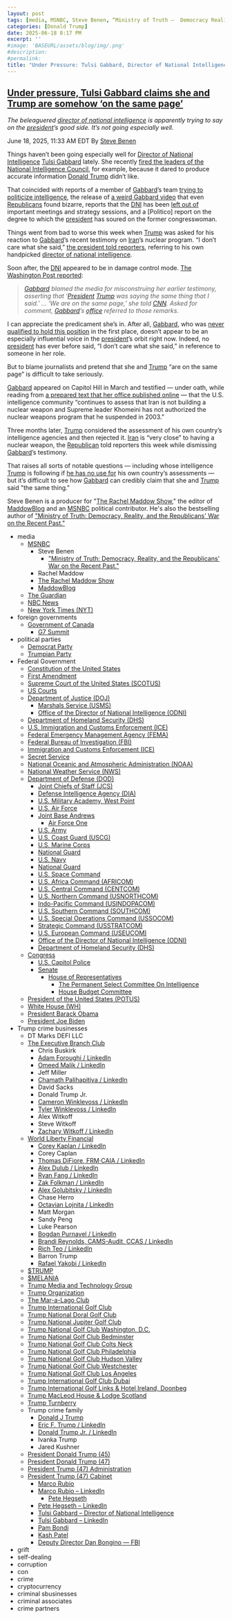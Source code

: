 ```yaml
---
layout: post
tags: [media, MSNBC, Steve Benen, “Ministry of Truth –  Democracy Reality and the Republicans’ War on the Recent Past.”, Rachel Maddow, The Rachel Maddow Show, MaddowBlog, The Guardian, NBC News, New York Times (NYT), foreign governments, Government of Canada, G7 Summit, political parties, Democrat Party, Trumpian Party, Federal Government, Constitution of the United States, First Amendment, Supreme Court of the United States (SCOTUS), US Courts, Department of Justice (DOJ), Marshals Service (USMS), Department of Homeland Security (DHS), U.S. Immigration and Customs Enforcement (ICE), Federal Emergency Management Agency (FEMA), Federal Bureau of Investigation (FBI), Immigration and Customs Enforcement (ICE), Secret Service, National Oceanic and Atmospheric Administration (NOAA), National Weather Service (NWS), Department of Defense (DOD), Joint Chiefs of Staff (JCS), Defense Intelligence Agency (DIA), U.S. Military Academy West Point, U.S. Air Force, Joint Base Andrews, Air Force One, U.S. Army, U.S. Coast Guard (USCG), U.S. Marine Corps, National Guard, U.S. Navy, National Guard, U.S. Space Command, U.S. Africa Command (AFRICOM), U.S. Central Command (CENTCOM), U.S. Northern Command (USNORTHCOM), Indo-Pacific Command (USINDOPACOM), U.S. Southern Command (SOUTHCOM), U.S. Special Operations Command (USSOCOM), Strategic Command (USSTRATCOM), U.S. European Command (USEUCOM), Office of the Director of National Intelligence (ODNI), Department of Homeland Security (DHS), Congress, U.S. Capitol Police, Senate, Gary C. Peters (D-MI), House of Representatives, House Budget Committee, President of the United States (POTUS), White House (WH), President Barack Obama, President Joe Biden, Trump crime businesses, DT Marks DEFI LLC, The Executive Branch Club, Chris Buskirk, Adam Foroughi / LinkedIn, Omeed Malik / LinkedIn, Jeff Miller, Chamath Palihapitiya / LinkedIn, David Sacks, Donald Trump Jr., Cameron Winklevoss / LinkedIn, Tyler Winklevoss / LinkedIn, Alex Witkoff, Steve Witkoff, Zachary Witkoff / LinkedIn, World Liberty Financial, Corey Kaplan / LinkedIn, Corey Caplan, Thomas DiFiore FRM·CAIA / LinkedIn, Alex Dulub / LinkedIn, Ryan Fang / LinkedIn, Zak Folkman / LinkedIn, Alex Golubitsky / LinkedIn, Chase Herro, Octavian Lojnita / LinkedIn, Matt Morgan, Sandy Peng, Luke Pearson, Bogdan Purnavel / LinkedIn, Brandi Reynolds CAMS-Audit CCAS / LinkedIn, Rich Teo / LinkedIn, Barron Trump, Rafael Yakobi / LinkedIn, $TRUMP, $MELANIA, Trump Media and Technology Group, Trump Organization, The Mar-a-Lago Club, Trump International Golf Club, Trump National Doral Golf Club, Trump National Jupiter Golf Club, Trump National Golf Club Washington D.C., Trump National Golf Club Bedminster, Trump National Golf Club Colts Neck, Trump National Golf Club Philadelphia, Trump National Golf Club Hudson Valley, Trump National Golf Club Westchester, Trump National Golf Club Los Angeles, Trump International Golf Club Dubai, Trump International Golf Links & Hotel Ireland Doonbeg, Trump MacLeod House & Lodge Scotland, Trump Turnberry, Trump crime family, Donald J Trump, Eric F. Trump / LinkedIn, Donald Trump Jr. / LinkedIn, Ivanka Trump, Jared Kushner, President Donald Trump (45), President Donald Trump (47), President Trump (47) Administration, President Trump (47) Cabinet, Marco Rubio, Marco Rubio – LinkedIn, Pete Hegseth, Pete Hegseth – LinkedIn, Tulsi Gabbard – Director of National Intelligence, Tulsi Gabbard – LinkedIn, Pam Bondi, Kash Patel, Deputy Director Dan Bongino — FBI, grift, self-dealing, corruption, con, crime, cryptocurrency, criminal sbusinesses, criminal associates, crime partners]
categories: [Donald Trump]
date: 2025-06-18 8:17 PM
excerpt: ''
#image: 'BASEURL/assets/blog/img/.png'
#description:
#permalink:
title: "Under Pressure: Tulsi Gabbard, Director of National Intelligence, Testified That She and Trump Are Simpatico"
---
```



## [Under pressure, Tulsi Gabbard claims she and Trump are somehow ‘on the same page’](https://www.msnbc.com/rachel-maddow-show/maddowblog/pressure-tulsi-gabbard-claims-trump-are-somehow-page-rcna213737)

*The beleaguered [director of national intelligence](https://www.odni.gov/) is apparently trying to say on the [president](https://www.whitehouse.gov/)’s good side. It’s not going especially well.*

June 18, 2025, 11:33 AM EDT
By [Steve Benen](https://www.msnbc.com/author/steve-benen-ncpn433601)

Things haven’t been going especially well for [Director of National Intelligence](https://www.odni.gov=) [Tulsi Gabbard](https://www.odni.gov/index.php/who-we-are/leadership/director-of-national-intelligence) lately. She recently [fired the leaders of the National Intelligence Council](https://www.msnbc.com/rachel-maddow-show/maddowblog/gabbard-fires-wrong-intelligence-officials-wrong-time-wrong-reason-rcna206867), for example, because it dared to produce accurate information [Donald Trump](https://www.donaldjtrump.com/) didn’t like.

That coincided with reports of a member of [Gabbard](https://www.odni.gov/index.php/who-we-are/leadership/director-of-national-intelligence)’s team [trying to politicize intelligence](https://www.msnbc.com/rachel-maddow-show/maddowblog/leaked-emails-suggest-trump-appointee-reportedly-tried-politicize-inte-rcna208235), the release of [a weird Gabbard video](https://www.msnbc.com/rachel-maddow-show/maddowblog/tulsi-gabbard-video-nuclear-war-bomb-shelters-rcna212317) that even [Republicans](https://www.gop.com/) found bizarre, reports that the [DNI](https://www.odni.gov/) has been [left out of](https://www.axios.com/2025/06/10/trump-camp-david-iran-gaza-meeting) important meetings and strategy sessions, and a [Politico] report on the degree to which the [president](https://www.whitehouse.gov/) has soured on the former congresswoman.

Things went from bad to worse this week when [Trump](https://www.donaldjtrump.com/) was asked for his reaction to [Gabbard](https://www.odni.gov/index.php/who-we-are/leadership/director-of-national-intelligence)’s recent testimony on [Iran](https://irangov.ir/)’s nuclear program. “I don’t care what she said,” [the president told reporters](https://www.msnbc.com/rachel-maddow-show/maddowblog/trump-iran-nuclear-weapon-tulsi-gabbard-rcna213476), referring to his own handpicked [director of national intelligence](https://www.odni.gov/).

Soon after, the [DNI](https://www.odni.gov/) appeared to be in damage control mode. [The Washington Post reported](https://www.washingtonpost.com/politics/2025/06/17/gabbard-trump-intelligence-iran-nuclear-program/2b217428-4b8e-11f0-8fff-262d6ec54ab9_story.html):

> *[Gabbard](https://www.odni.gov/index.php/who-we-are/leadership/director-of-national-intelligence) blamed the media for misconstruing her earlier testimony, asserting that ‘[President](https://www.whitehouse.gov/) [Trump](https://www.donaldjtrump.com/) was saying the same thing that I said.’ ... ‘We are on the same page,’ she told [CNN](https://www.cnn.com/). Asked for comment, [Gabbard](https://www.odni.gov/index.php/who-we-are/leadership/director-of-national-intelligence)’s [office](https://www.odni.gov/) referred to those remarks.*

I can appreciate the predicament she’s in. After all, [Gabbard](https://www.odni.gov/index.php/who-we-are/leadership/director-of-national-intelligence), who was [never qualified to hold this position](https://www.msnbc.com/rachel-maddow-show/maddowblog/consequences-tulsi-gabbards-confirmation-come-focus-rcna192099) in the first place, doesn’t appear to be an especially influential voice in the [president](https://www.whitehouse.gov/)’s orbit right now. Indeed, no [president](https://www.whitehouse.gov/) has ever before said, “I don’t care what she said,” in reference to someone in her role.

But to blame journalists and pretend that she and [Trump](https://www.donaldjtrump.com/) “are on the same page” is difficult to take seriously.

[Gabbard](https://www.odni.gov/index.php/who-we-are/leadership/director-of-national-intelligence) appeared on Capitol Hill in March and testified — under oath, while reading from [a prepared text that her office published online](https://www.dni.gov/index.php/newsroom/congressional-testimonies/congressional-testimonies-2025/4059-ata-opening-statement-as-prepared) — that the U.S. intelligence community “continues to assess that Iran is not building a nuclear weapon and Supreme leader Khomeini has not authorized the nuclear weapons program that he suspended in 2003.”

Three months later, [Trump](https://www.donaldjtrump.com/) considered the assessment of his own country’s intelligence agencies and then rejected it. [Iran](https://irangov.ir/) is “very close” to having a nuclear weapon, the [Republican](https://www.gop.com=) told reporters this week while dismissing [Gabbard](https://www.odni.gov/index.php/who-we-are/leadership/director-of-national-intelligence)’s testimony.

That raises all sorts of notable questions — including whose intelligence [Trump](https://www.donaldjtrump.com/) is following if [he has no use for](https://www.msnbc.com/rachel-maddow-show/maddowblog/trump-reportedly-shrugs-intelligence-briefings-needs-doesnt-want-rcna206248)
his own country’s assessments — but it’s difficult to see how [Gabbard](https://www.odni.gov/index.php/who-we-are/leadership/director-of-national-intelligence) can credibly claim that she and [Trump](https://www.donaldjtrump.com/) said "the same thing."

Steve Benen is a producer for "[The Rachel Maddow Show](https://www.msnbc.com/rachel-maddow-show)," the editor of [MaddowBlog](https://www.msnbc.com/rachel-maddow-show) and an [MSNBC](https://www.msnbc.com/) political contributor. He's also the bestselling author of ["Ministry of Truth: Democracy, Reality, and the Republicans' War on the Recent Past."](https://www.harpercollins.com/products/ministry-of-truth-steve-benen)

- media
    - [MSNBC](https://www.msnbc.com/)
        - Steve Benen
            - ["Ministry of Truth: Democracy, Reality, and the Republicans' War on the Recent Past."](https://www.harpercollins.com/products/ministry-of-truth-steve-benen)
        - Rachel Maddow 
        - [The Rachel Maddow Show](https://www.msnbc.com/rachel-maddow-show)
        - [MaddowBlog](https://www.msnbc.com/rachel-maddow-show) 
    - [The Guardian](https://www.theguardian.com/)
    - [NBC News](https://www.nbcnews.com/)
    - [New York Times (NYT)](https://www.nytimes.com/)
- foreign governments 
    - [Government of Canada](https://www.canada.ca/)
        - [G7 Summit](https://g7.canada.ca/)
- political parties
    - [Democrat Party](https://www.democrats.org/)
    - [Trumpian Party](https;//www.gop.com/)
- Federal Government 
    - [Constitution of the United States](https://constitution.congress.gov/)
    - [First Amendment](https://constitution.congress.gov/constitution/amendment-1/)
    - [Supreme Court of the United States (SCOTUS)](https://www.supremecourt.gov/)
    - [US Courts](https://www.uscourts.gov/)
    - [Department of Justice (DOJ)](https://www.justice.gov/)
        - [Marshals Service (USMS)](http://www.usdoj.gov/marshals/)
        - [Office of the Director of National Intelligence (ODNI)](https://www.dni.gov/)
    - [Department of Homeland Security (DHS)](https://www.dhs.gov/)
    - [U.S. Immigration and Customs Enforcement (ICE)](https://www.ice.gov/)
    - [Federal Emergency Management Agency (FEMA)](https://www.fema.gov/)
    - [Federal Bureau of Investigation (FBI)](https://www.fbi.gov/)
    - [Immigration and Customs Enforcement (ICE)](https://www.ice.gov/)
    - [Secret Service](https://www.secretservice.gov/)
    - [National Oceanic and Atmospheric Administration (NOAA)](https://www.noaa.gov/)
    - [National Weather Service (NWS)](https://www.weather.gov/)
    - [Department of Defense (DOD)](https://www.defense.gov/)
        - [Joint Chiefs of Staff (JCS)](https://www.jcs.mil/)
        - [Defense Intelligence Agency (DIA)](https://www.dia.mil/)
        - [U.S. Military Academy, West Point](https://www.westpoint.edu/)
        - [U.S. Air Force](https://www.af.mil/)
        - [Joint Base Andrews](https://www.jba.af.mil/)
            - [Air Force One](https://www.af.mil/About-Us/Fact-Sheets/Display/Article/104588/vc-25-air-force-one/)
        - [U.S. Army](https://www.army.mil/)
        - [U.S. Coast Guard (USCG)](https://www.uscg.mil/)
        - [U.S. Marine Corps](https://www.marines.mil/)
        - [National Guard](https://www.nationalguard.mil/)
        - [U.S. Navy](https://www.navy.mil/)
        - [National Guard](https://www.nationalguard.mil/)
        - [U.S. Space Command](https://www.spacecom.mil/)
        - [U.S. Africa Command (AFRICOM)](https://www.africom.mil/)
        - [U.S. Central Command (CENTCOM)](https://www.centcom.mil/)
        - [U.S. Northern Command (USNORTHCOM)](https://www.northcom.mil/)
        - [Indo-Pacific Command (USINDOPACOM)](https://www.pacom.mil/)
        - [U.S. Southern Command (SOUTHCOM)](http://www.southcom.mil/)
        - [U.S. Special Operations Command (USSOCOM)](https://www.socom.mil/)
        - [Strategic Command (USSTRATCOM)](http://www.stratcom.mil/)
        - [U.S. European Command (USEUCOM)](https://www.eucom.mil/)
        - [Office of the Director of National Intelligence (ODNI)](https://www.odni.gov/)
        - [Department of Homeland Security (DHS)](https://www.dhs.gov/)
    - [Congress](https;//www.congress.gov/)
        - [U.S. Capitol Police](https://www.uscp.gov/)
        - [Senate](https://www.senate.gov/)
            - [House of Representatives](https://www.house.gov/)
                - [The Permanent Select Committee On Intelligence](https://intelligence.house.gov/)
                - [House Budget Committee ](https://budget.house.gov/)
    - [President of the United States (POTUS)](https://www.whitehouse.gov/)
    - [White House (WH)](https://www.whitehouse.gov/)
    - [President Barack Obama](https://obamawhitehouse.archives.gov/)
    - [President Joe Biden](https://bidenwhitehouse.archives.gov/)
- Trump crime businesses
    - DT Marks DEFI LLC
    - [The Executive Branch Club](https://www.theexecutivebranchclub.com/)
        - Chris Buskirk
        - [Adam Foroughi / LinkedIn](https://www.linkedin.com/in/adamforoughi/)
        - [Omeed Malik / LinkedIn](https://www.linkedin.com/in/omeed-malik-b483b1186/)
        - Jeff Miller
        - [Chamath Palihapitiya / LinkedIn](https://www.linkedin.com/in/chamath/)
        - David Sacks
        - Donald Trump Jr.
        - [Cameron Winklevoss / LinkedIn](https://www.linkedin.com/in/winklevoss/)
        - [Tyler Winklevoss / LinkedIn](https://www.linkedin.com/in/tylerwinklevoss/)
        - Alex Witkoff
        - Steve Witkoff
        - [Zachary Witkoff / LinkedIn](https://www.linkedin.com/in/zachary-witkoff-038a4143/)
    - [World Liberty Financial](https://worldlibertyfinancial.com/)
        - [Corey Kaplan / LinkedIn](https://www.linkedin.com/in/coreykaplan/)
        - Corey Caplan
        - [Thomas DiFiore, FRM·CAIA / LinkedIn](https://www.linkedin.com/in/thomasdifiore42/)
        - [Alex Dulub / LinkedIn](https://www.linkedin.com/in/alexei-dulub/)
        - [Ryan Fang / LinkedIn](https://www.linkedin.com/in/ryan-fang-245011a2/)
        - [Zak Folkman / LinkedIn](https://www.linkedin.com/in/zak-folkman-0300669a/)
        - [Alex Golubitsky / LinkedIn](https://www.linkedin.com/in/alexgolubitsky/)
        - Chase Herro
        - [Octavian Lojnita / LinkedIn](https://www.linkedin.com/in/octavian-lojnita/)
        - Matt Morgan
        - Sandy Peng
        - Luke Pearson
        - [Bogdan Purnavel / LinkedIn](https://www.linkedin.com/in/bogdan-purnavel-73b05a14b/)
        - [Brandi Reynolds, CAMS-Audit, CCAS / LinkedIn](https://www.linkedin.com/in/brandi-reynolds-cams-audit-ccas-64b8aa53/)
        - [Rich Teo / LinkedIn](https://www.linkedin.com/in/richteo/)
        - Barron Trump
        - [Rafael Yakobi / LinkedIn](https://www.linkedin.com/in/rafaelyakobi/)
    - [$TRUMP](https://gettrumpmemes.com/)
    - [$MELANIA](https://melaniameme.com/)
    - [Trump Media and Technology Group](https://tmtgcorp.com/)
    - [Trump Organization](https://www.trump.com/)
    - [The Mar-a-Lago Club](https://www.maralagoclub.com/)
    - [Trump International Golf Club](https://www.trumpinternationalpalmbeaches.com/)
    - [Trump National Doral Golf Club](https://www.trumpgolfdoral.com/)
    - [Trump National Jupiter Golf Club](https://www.trumpnationaljupiter.com/)
    - [Trump National Golf Club Washington, D.C.](https://www.trumpnationaldc.com/)
    - [Trump National Golf Club Bedminster](https://www.trumpnationalbedminster.com/)
    - [Trump National Golf Club Colts Neck](https://www.trumpcoltsneck.com/)
    - [Trump National Golf Club Philadelphia](https://www.trumpnationalphiladelphia.com/)
    - [Trump National Golf Club Hudson Valley](https://www.trumpnationalhudsonvalley.com/)
    - [Trump National Golf Club Westchester](https://www.trumpnationalwestchester.com/)
    - [Trump National Golf Club Los Angeles](https://www.trumpnationallosangeles.com/)
    - [Trump International Golf Club Dubai](https://www.trumpgolfdubai.com/)
    - [Trump International Golf Links & Hotel Ireland, Doonbeg](https://www.trumpgolfireland.com/)
    - [Trump MacLeod House & Lodge Scotland](https://www.trumphotels.com/macleod-house)
    - [Trump Turnberry](https://www.turnberry.co.uk/)
    - Trump crime family
        - [Donald J Trump](https://www.donaldjtrump.com/)
        - [Eric F. Trump / LinkedIn](https://www.linkedin.com/in/erictrump/)
        - [Donald Trump Jr. / LinkedIn](https://www.linkedin.com/in/donald-trump-jr-4454b862/)
        - Ivanka Trump
        - Jared Kushner
     - [President Donald Trump (45)](https://trumpwhitehouse.archives.gov/)
    - [President Donald Trump (47)](https://www.whitehouse.gov/administration/donald-j-trump/)
    - [President Trump (47) Administration](https://www.whitehouse.gov/administration/)
    - [President Trump (47) Cabinet](https://www.whitehouse.gov/administration/the-cabinet/)
        - [Marco Rubio](https://www.state.gov/biographies/marco-rubio/)
        - [Marco Rubio – LinkedIn](https://www.linkedin.com/in/marcorubio16/)
            - [Pete Hegseth](https://www.defense.gov/About/Biographies/Biography/Article/4040890/hon-pete-hegseth/)
        - [Pete Hegseth – LinkedIn](https://www.linkedin.com/in/petehegseth/)
        - [Tulsi Gabbard – Director of National Intelligence](https://www.odni.gov/index.php/who-we-are/leadership/director-of-national-intelligence)
        - [Tulsi Gabbard – LinkedIn](https://www.linkedin.com/in/tulsigabbard/)
        - [Pam Bondi](https://www.justice.gov/ag/staff-profile/meet-attorney-general)
        - [Kash Patel](https://www.fbi.gov/about/leadership-and-structure/director-patel)
        - [Deputy Director Dan Bongino — FBI](https://www.fbi.gov/about/leadership-and-structure/deputy-director-dan-bongino)
- grift
- self-dealing
- corruption
- con
- crime
- cryptocurrency 
- criminal sbusinesses
- criminal associates
- crime partners
